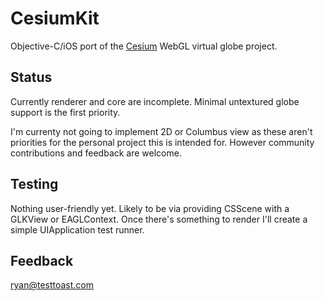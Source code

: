 CesiumKit
=========
Objective-C/iOS port of the [Cesium](cesiumjs.org) WebGL virtual globe project.

Status
------
Currently renderer and core are incomplete. Minimal untextured globe support is the first priority.

I'm currenty not going to implement 2D or Columbus view as these aren't priorities for the personal project this is intended for. However community contributions and feedback are welcome.

Testing
-------
Nothing user-friendly yet. Likely to be via providing CSScene with a GLKView or EAGLContext. Once there's something to render I'll create a simple UIApplication test runner.

Feedback
--------
[ryan@testtoast.com](mailto:ryan@testtoast.com)

